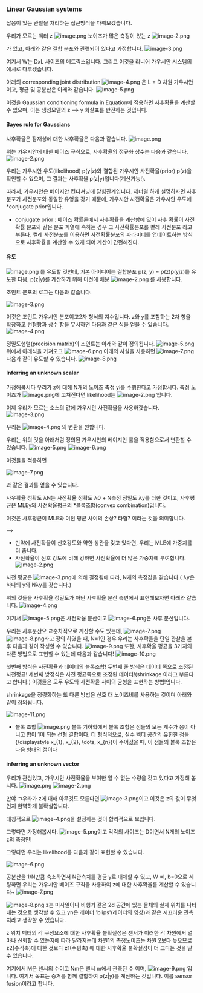 ### Linear Gaussian systems

잡음이 있는 관찰을 처리하는 접근방식을 다뤄보겠습니다.
 
우리가 모르는 벡터 z
![image.png](attachment:image.png)
노이즈가 많은 측정이 있는 z
![image-2.png](attachment:image-2.png)

가 있고, 아래와 같은 결합 분포와 관련되어 있다고 가정합니다.
![image-3.png](attachment:image-3.png)

여기서 W는 DxL 사이즈의 메트릭스입니다. 그리고 이것을 리니어 가우시안 시스템의 예시로 다루겠습니다.

아래의 corresponding joint distribution
![image-4.png](attachment:image-4.png)
은 L + D 차원 가우시안이고, 평균 및 공분산은 아래와 같습니다.
![image-5.png](attachment:image-5.png)

이것을 Gaussian conditioning formula in Equation에 적용하면 사후확율을 계산할 수 있으며, 이는 생성모델의 z ==> y 화살표를 반전하는 것입니다.

#### Bayes rule for Gaussians

사후확율은 잠재성에 대한 사후확율은 다음과 같습니다.
![image.png](attachment:image.png)

위는 가우시안에 대한 베이즈 규칙으로, 사후확율의 정규화 상수는 다음과 같습니다.
![image-2.png](attachment:image-2.png)

우리는 가우시안 우도(likelihood) p(y|z)와 결합된 가우시안 사전확율(prior) p(z)을 확인할 수 있으며, 그 결과는 사후확율 p(z|y)입니다(계산가능!). 

따라서, 가우시안은 베이지안 컨디셔닝에 닫힘관계입니다. 제너럴 하게 설명하자면 사후분포가 사전분포와 동일한 유형을 갖기 때문에, 가우시안 사전확율은 가우시안 우도에 *conjugate prior입니다. 

* conjugate prior : 베이즈 확률론에서 사후확률을 계산함에 있어 사후 확률이 사전 확률 분포와 같은 분포 계열에 속하는 경우 그 사전확률분포를 켤레 사전분포 라고 부른다. 켤레 사전분포를 이용하면 사전확률분포의 파라미터를 업데이트하는 방식으로 사후확률을 계산할 수 있게 되어 계산이 간편해진다.

#### 유도
![image.png](attachment:image.png)
를 유도할 것인데, 기본 아이디어는 결합분포 p(z, y) = p(z)p(yjz)를 유도한 다음,  p(z|y)를 계산하기 위해 이전에 배운 
![image-2.png](attachment:image-2.png)
를 사용합니다.


조인트 분포의 로그는 다음과 같습니다.

![image-3.png](attachment:image-3.png)

이것은 조인트 가우시안 분포이고2차 형식의 지수입니다.
z와 y를 포함하는 2차 항을 확장하고 선형항과 상수 항을 무시하면 다음과 같은 식을 얻을 수 있습니다.
![image-4.png](attachment:image-4.png)

정밀도행렬(precision matrix)의 조인트는 아래와 같이 정의됩니다.
![image-5.png](attachment:image-5.png)
위에서 아래식을 가져오고
![image-6.png](attachment:image-6.png)
아래의 사실을 사용하면
![image-7.png](attachment:image-7.png)
다음과 같이 유도할 수 있습니다.
![image-8.png](attachment:image-8.png)



#### Inferring an unknown scalar
가정해봅시다 우리가 z에 대해 N개의 노이즈 측정 yi를 수행한다고 가정합시다. 측정 노이즈가 ![image.png](attachment:image.png)에 고쳐진다면 likelihood는 ![image-2.png](attachment:image-2.png) 입니다.

이제 우리가 모르는 소스의 값에 가우시안 사전확율을 사용하겠습니다.
![image-3.png](attachment:image-3.png)

우리는 ![image-4.png](attachment:image-4.png)
의 변환을 원합니다.

우리는 위의 것을 아래처럼 정의된 가우시안의 베이지안 룰을 적용함으로서 변환할 수 있습니다.
![image-5.png](attachment:image-5.png)
![image-6.png](attachment:image-6.png)

이것들을 적용하면 

![image-7.png](attachment:image-7.png)

과 같은 결과를 얻을 수 있습니다.


사우확율 정확도 λN는 사전확율 정확도 λ0 + N측정 정밀도 λy를 더한 것이고, 사후평균은 MLEy와  사전확율평균의 *볼록조합(convex combination)입니다. 

이것은 사후평균이 MLE와 이전 평균 사이의 손상? 타협? 이라는 것을 의미합니다.

==>
- 만약에 사전확율이 신호강도와 약한 상관을 갖고 있다면, 우리는 MLE에 가중치를 더 줍니다.
- 사전확율이 신호 강도에 비해 강하면 사전확율에 더 많은 가중치에 부여합니다.
![image-2.png](attachment:image-2.png)

사전 평균은 
![image-3.png](attachment:image-3.png)에 의해 결정됨에 따라, N개의 측정값을 같습니다.( λy은 하나의 y와 Nλy를 갖습니다.)

위의 것들을 사후확율 정밀도가 아닌 사후확율 분산 측변에서 표현해보자면 아래와 같습니다.
![image-4.png](attachment:image-4.png)

여기서 ![image-5.png](attachment:image-5.png)은 사전확율 분산이고 ![image-6.png](attachment:image-6.png)은 사후 분산입니다.

우리는 사후분산으 ㄹ순차적으로 계산할 수도 있는데,
![image-7.png](attachment:image-7.png)![image-8.png](attachment:image-8.png)라고 정의 하였을 때,
N=1인 경우 우리는 사후확율을 단일 관찰을 본 후 다음과 같이 작성할 수 있습니다.
![image-9.png](attachment:image-9.png)
또한, 사후확율 평균을 3가지의 다른 방법으로 표현할 수 있는데 다음과 같습니다!
![image-10.png](attachment:image-10.png)

첫번째 방식은 사전확율과 데이터의 블록조합!
두번째 줄 방식은 데이터 쪽으로 조정된 사전평균!
세번째 방정식은 사전 평균쪽으로 조정된 데이터!(shrinkage 이라고 부른다고 합니다.)
이것들은 모두 우도와 사전확율 사이의 균형을 표현하는 방법!입니다.

shrinkage을 정량화하는 또 다른 방법은 
신호 대 노이즈비를 사용하는 것이며 아래와 같이 정의됩니다.

![image-11.png](attachment:image-11.png)










* 볼록 조합
![image.png](attachment:image.png)
볼록 기하학에서 볼록 조합은 점들의 모든 계수가 음이 아니고 합이 1이 되는 선형 결합이다. 더 형식적으로, 실수 벡터 공간의 유한한 점들 {\displaystyle x_{1}, x_{2}, \dots, x_{n}}이 주어졌을 때, 이 점들의 볼록 조합은 다음 형태의 점이다


#### inferring an unknown vector

우리가 관심있고, 가우시안 사전확율을 부여한 알 수 없는 수량을 갖고 있다고 가정해 봅시다. 
![image.png](attachment:image.png)
![image-2.png](attachment:image-2.png)

만야 ㄱ우라가 z에 대해 아무것도 모른다면 ![image-3.png](attachment:image-3.png)이고 이것은 z의 값이 무엇인지 완벽하게 불확실합니다.

대칭적으로 ![image-4.png](attachment:image-4.png)을 설정하는 것이 합리적으로 보입니다.

그렇다면 가정해봅시다. ![image-5.png](attachment:image-5.png)이고 각각의 사이즈는 D이면서 N개의 노이즈 z의 측정인!

그렇다면 우리는 likelihood를 다음과 같이 표현할 수 있습니다.

![image-6.png](attachment:image-6.png)

공분산을 1/N만큼 축소하면서 N관측치를 평균 y로 대체할 수 있고, 
W =I, b=0으로 세팅하면 우리는 가우시안 베이즈 규칙을 사용하여 z에 대한 사후확율를 계산할 수 있습니다~
![image-7.png](attachment:image-7.png)



![image-8.png](attachment:image-8.png)
z는 미사일이나 비행기 같은 2d 공간에 있는 물체의 실제 위치를 나타내는 것으로 생각할 수 있고 yn은 레이더 'blips'(레이더의 영상)과 같은 시끄러운 관측치라고 생각할 수 있습니다.

z 위치 벡터의 각 구성요소에 대한 사후확율 불확실성은 센서가 이러한 각 차원에서 얼마나 신뢰할 수 있는지에 따라 달라지는데 차원1의 측정노이즈는 차원 2보다 높으므로 z2(수직축)에 대한 것보다 z1(수평축) 에 대한 사후확율 불확실성이 더 크다는 것을 알 수 있습니다.

여기에서 M은 센서의 수이고 Nm은 센서 m에서 관측된 수 이며, ![image-9.png](attachment:image-9.png) 입니다.
여기서 목표는 증거를 함께 결합하여 p(z|y)를 계산하는 것입니다. 이를 sensor fusion이라고 합니다.



